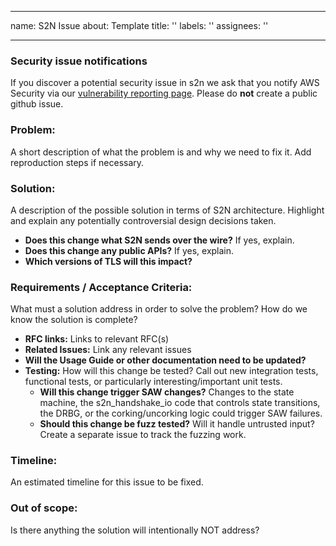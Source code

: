 
---
name: S2N Issue
about: Template
title: ''
labels: ''
assignees: ''

---

### Security issue notifications

If you discover a potential security issue in s2n we ask that you notify
AWS Security via our [vulnerability reporting page](http://aws.amazon.com/security/vulnerability-reporting/). Please do **not** create a public github issue.

### Problem:

A short description of what the problem is and why we need to fix it. Add reproduction steps if necessary.

### Solution:

A description of the possible solution in terms of S2N architecture. Highlight and explain any potentially controversial design decisions taken.

* **Does this change what S2N sends over the wire?** If yes, explain.
* **Does this change any public APIs?** If yes, explain.
* **Which versions of TLS will this impact?**

### Requirements / Acceptance Criteria:

What must a solution address in order to solve the problem? How do we know the solution is complete?

* **RFC links:** Links to relevant RFC(s)
* **Related Issues:** Link any relevant issues
* **Will the Usage Guide or other documentation need to be updated?**
* **Testing:** How will this change be tested? Call out new integration tests, functional tests, or particularly interesting/important unit tests.
  * **Will this change trigger SAW changes?** Changes to the state machine, the s2n_handshake_io code that controls state transitions, the DRBG, or the corking/uncorking logic could trigger SAW failures.
  * **Should this change be fuzz tested?** Will it handle untrusted input? Create a separate issue to track the fuzzing work.

### Timeline:

An estimated timeline for this issue to be fixed.

### Out of scope: 

Is there anything the solution will intentionally NOT address?

[//]: #  (NOTE: If you believe this might be a security issue, please email aws-security@amazon.com instead of creating a GitHub issue. For more details, see the AWS Vulnerability Reporting Guide: https://aws.amazon.com/security/vulnerability-reporting/ )
